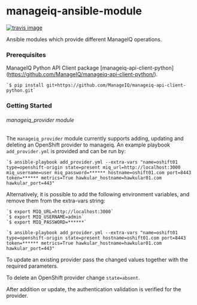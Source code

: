 # manageiq-ansible-module

[![travis image][]][travis status]

Ansible modules which provide different ManageIQ operations.

[travis image]: https://api.travis-ci.org/dkorn/manageiq-ansible-module.svg?branch=master
[travis status]: https://travis-ci.org/dkorn/manageiq-ansible-module/branches

### Prerequisites

ManageIQ Python API Client package [manageiq-api-client-python] (https://github.com/ManageIQ/manageiq-api-client-python/).

    `$ pip install git+https://github.com/ManageIQ/manageiq-api-client-python.git`

### Getting Started

###### manageiq_provider module

The `manageiq_provider` module currently supports adding, updating and deleting an OpenShift provider to manageiq.
An example playbook `add_provider.yml` is provided and can be run by:

    `$ ansible-playbook add_provider.yml --extra-vars "name=oshift01 type=openshift-origin state=present miq_url=http://localhost:3000 miq_username=user miq_password=****** hostname=oshift01.com port=8443 token=****** metrics=True hawkular_hostname=hawkular01.com hawkular_port=443"

Alternatively, it is possible to add the following environment variables, and remove them from the extra-vars string:

    `$ export MIQ_URL=http://localhost:3000`
    `$ export MIQ_USERNAME=admin`
    `$ export MIQ_PASSWORD=******`

    `$ ansible-playbook add_provider.yml --extra-vars "name=oshift01 type=openshift-origin state=present hostname=oshift01.com port=8443 token=****** metrics=True hawkular_hostname=hawkular01.com hawkular_port=443"

To update an existing provider pass the changed values together with the required parameters.

To delete an OpenShift provider change `state=absent`.

After addition or update, the authentication validation is verified for the provider.

